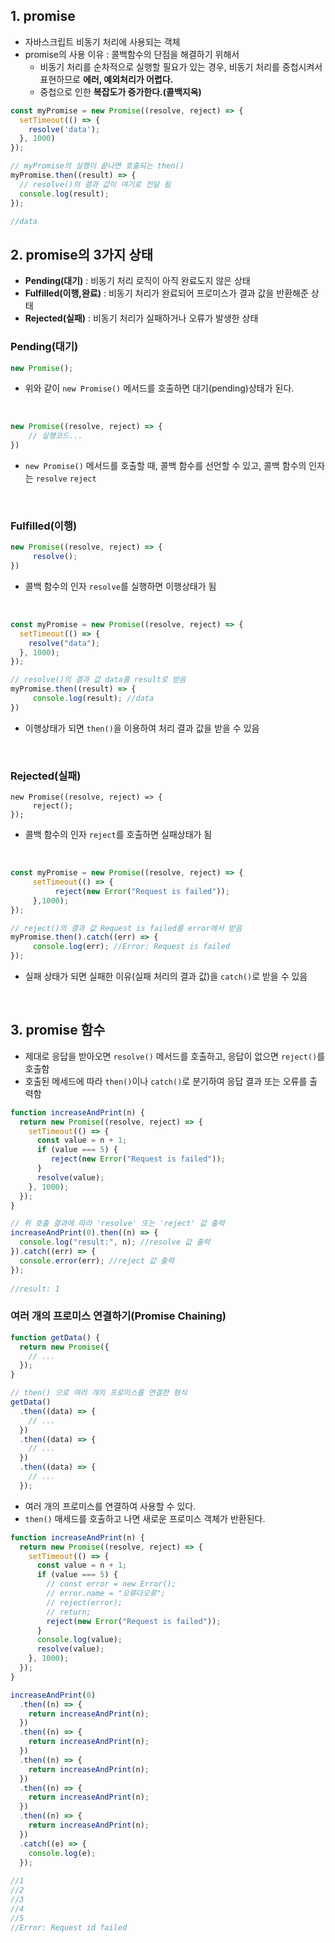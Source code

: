 ## 1. promise
- 자바스크립트 비동기 처리에 사용되는 객체
- promise의 사용 이유 : 콜백함수의 단점을 해결하기 위해서
     - 비동기 처리를 순차적으로 실행할 필요가 있는 경우, 비동기 처리를 중첩시켜서 표현하므로 **에러, 예외처리가 어렵다.**
     - 중첩으로 인한 **복잡도가 증가한다.(콜백지옥)**

```javascript
const myPromise = new Promise((resolve, reject) => {
  setTimeout(() => {
    resolve('data');
  }, 1000)
});

// myPromise의 실행이 끝나면 호출되는 then()
myPromise.then((result) => {
  // resolve()의 결과 값이 여기로 전달 됨
  console.log(result);
}); 

//data

```

## 2. promise의 3가지 상태
- **Pending(대기)** :  비동기 처리 로직이 아직 완료도지 않은 상태
- **Fulfilled(이행,완료)** : 비동기 처리가 완료되어 프로미스가 결과 값을 반환해준 상태
- **Rejected(실패)** : 비동기 처리가 실패하거나 오류가 발생한 상태

### Pending(대기)
```javascript
new Promise();

```
- 위와 같이 ```new Promise()``` 메서드를 호출하면 대기(pending)상태가 된다.

<br>

```javascript
new Promise((resolve, reject) => {
    // 실행코드...
})

```
- ```new Promise()``` 메서드를 호출할 때, 콜백 함수를 선언할 수 있고, 콜백 함수의 인자는 ```resolve``` ```reject```

<br>

### Fulfilled(이행)
```javascript
new Promise((resolve, reject) => {
     resolve();
})

```
- 콜백 함수의 인자 ```resolve```를 실행하면 이행상태가 됨

<br>

```javascript
const myPromise = new Promise((resolve, reject) => {
  setTimeout(() => {
    resolve("data");
  }, 1000);
});

// resolve()의 결과 값 data를 result로 받음 
myPromise.then((result) => {
     console.log(result); //data
})

```
- 이행상태가 되면 ```then()```을 이용하여 처리 결과 값을 받을 수 있음

<br>

### Rejected(실패)
```javascirpt
new Promise((resolve, reject) => {
     reject();
});

```
- 콜백 함수의 인자 ```reject```를 호출하면 실패상태가 됨

<br>

```javascript
const myPromise = new Promise((resolve, reject) => {
     setTimeout(() => {
          reject(new Error("Request is failed"));
     },1000);
});

// reject()의 결과 값 Request is failed를 error에서 받음
myPromise.then().catch((err) => {
     console.log(err); //Error: Request is failed
});

```
- 실패 상태가 되면 실패한 이유(실패 처리의 결과 값)을 ```catch()```로 받을 수 있음

<br>

## 3. promise 함수
- 제대로 응답을 받아오면 ```resolve()``` 메서드를 호출하고, 응답이 없으면 ```reject()```를 호출함
- 호출된 메세드에 따라 ```then()```이나 ```catch()```로 분기하여 응답 결과 또는 오류를 출력함

```javascript
function increaseAndPrint(n) {
  return new Promise((resolve, reject) => {
    setTimeout(() => {
      const value = n + 1;
      if (value === 5) {
         reject(new Error("Request is failed"));
      }
      resolve(value);
    }, 1000);
  });
}

// 위 호출 결과에 따라 'resolve' 또는 'reject' 값 출력
increaseAndPrint(0).then((n) => {
  console.log("result:", n); //resolve 값 출력
}).catch((err) => {
  console.error(err); //reject 값 출력
});
  
//result: 1    

```

### 여러 개의 프로미스 연결하기(Promise Chaining)
```javascript
function getData() {
  return new Promise({
    // ...
  });
}

// then() 으로 여러 개의 프로미스를 연결한 형식
getData()
  .then((data) => {
    // ...
  })
  .then((data) => {
    // ...
  })
  .then((data) => {
    // ...
  });

```
- 여러 개의 프로미스를 연결하여 사용할 수 있다.
- ```then()``` 매세드를 호출하고 나면 새로운 프로미스 객체가 반환된다.

```javascript
function increaseAndPrint(n) {
  return new Promise((resolve, reject) => {
    setTimeout(() => {
      const value = n + 1;
      if (value === 5) {
        // const error = new Error();
        // error.name = "오류다오류";
        // reject(error);
        // return;
        reject(new Error("Request is failed"));
      }
      console.log(value);
      resolve(value);
    }, 1000);
  });
}

increaseAndPrint(0)
  .then((n) => {
    return increaseAndPrint(n);
  })
  .then((n) => {
    return increaseAndPrint(n);
  })
  .then((n) => {
    return increaseAndPrint(n);
  })
  .then((n) => {
    return increaseAndPrint(n);
  })
  .then((n) => {
    return increaseAndPrint(n);
  })
  .catch((e) => {
    console.log(e);
  });
  
//1
//2
//3
//4
//5
//Error: Request id failed

```















